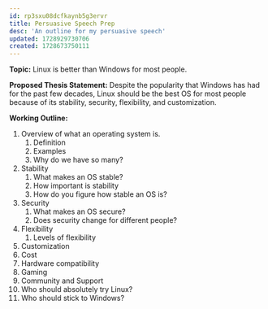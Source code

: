 ```yaml
---
id: rp3sxu08dcfkaynb5g3ervr
title: Persuasive Speech Prep
desc: 'An outline for my persuasive speech'
updated: 1728929730706
created: 1728673750111
---
```

**Topic:** Linux is better than Windows for most people.

**Proposed Thesis Statement:** Despite the popularity that Windows has had for the past few decades, Linux should be the best OS for most people because of its stability, security, flexibility, and customization.

**Working Outline:**

1. Overview of what an operating system is.
   1. Definition
   2. Examples
   3. Why do we have so many?
2. Stability
   1. What makes an OS stable?
   2. How important is stability
   3. How do you figure how stable an OS is?
3. Security
   1. What makes an OS secure?
   2. Does security change for different people?
4. Flexibility
   1. Levels of flexibility
5. Customization
6. Cost
7. Hardware compatibility
8. Gaming
9. Community and Support
10. Who should absolutely try Linux?
11. Who should stick to Windows?

